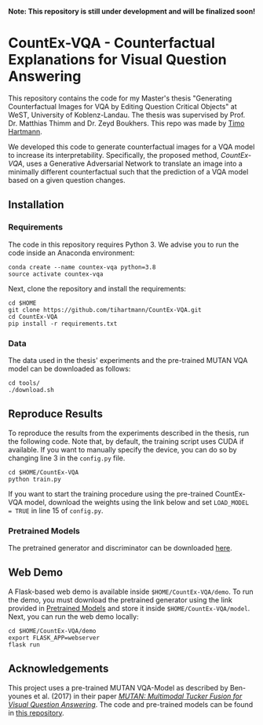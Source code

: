 **Note: This repository is still under development and will be finalized soon!**

# CountEx-VQA - Counterfactual Explanations for Visual Question Answering
This repository contains the code for my Master's thesis "Generating Counterfactual Images for VQA by Editing Question Critical Objects" at WeST, University of Koblenz-Landau.
The thesis was supervised by Prof. Dr. Matthias Thimm and Dr. Zeyd Boukhers. This repo was made by [Timo Hartmann](https://www.researchgate.net/profile/Timo-Hartmann-3). 

We developed this code to generate counterfactual images for a VQA model to increase its interpretability. Specifically, the proposed method, *CountEx-VQA*, uses a Generative Adversarial Network to translate an image into a minimally different counterfactual such that the prediction of a VQA model based on a given question changes. 

## Installation

### Requirements
The code in this repository requires Python 3. We advise you to run the code inside an Anaconda environment:

```
conda create --name countex-vqa python=3.8
source activate countex-vqa
```

Next, clone the repository and install the requirements:

```
cd $HOME
git clone https://github.com/tihartmann/CountEx-VQA.git
cd CountEx-VQA
pip install -r requirements.txt
```
### Data
The data used in the thesis' experiments and the pre-trained MUTAN VQA model can be downloaded as follows:
```
cd tools/
./download.sh

```


## Reproduce Results
To reproduce the results from the experiments described in the thesis, run the following code. Note that, by default, the training script uses CUDA if available. 
If you want to manually specify the device, you can do so by changing line 3 in the ```config.py``` file. 

```
cd $HOME/CountEx-VQA
python train.py
```

If you want to start the training procedure using the pre-trained CountEx-VQA model, download the weights using the link below and set ```LOAD_MODEL = TRUE``` in line 15 of ```config.py```.

### Pretrained Models
The pretrained generator and discriminator can be downloaded [here](https://drive.google.com/drive/folders/1i5D6dDg-6wAiToT4QnlxIC5oElVc5XyF?usp=sharing).

## Web Demo
A Flask-based web demo is available inside ```$HOME/CountEx-VQA/demo```. To run the demo, you must download the pretrained generator using the link provided in [Pretrained Models](#pretrained-models) and store it inside ```$HOME/CountEx-VQA/model```. Next, you can run the web demo locally:
```
cd $HOME/CountEx-VQA/demo
export FLASK_APP=webserver
flask run
```

## Acknowledgements
This project uses a pre-trained MUTAN VQA-Model as described by Ben-younes et al. (2017) in their paper [*MUTAN: Multimodal Tucker Fusion for Visual Question Answering*](https://arxiv.org/abs/1705.06676).
The code and pre-trained models can be found in [this repository](https://github.com/Cadene/vqa.pytorch).
